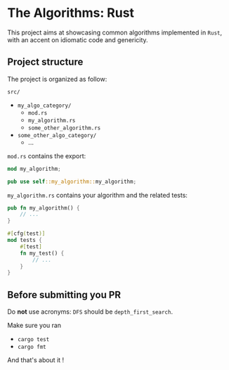 # The Algorithms: Rust

This project aims at showcasing common algorithms implemented in `Rust`, with an accent on idiomatic code and genericity. 

## Project structure

The project is organized as follow:

`src/`
  - `my_algo_category/`
    - `mod.rs`
    - `my_algorithm.rs`
    - `some_other_algorithm.rs`
  - `some_other_algo_category/`
    - ...


`mod.rs` contains the export:

```rust
mod my_algorithm;

pub use self::my_algorithm::my_algorithm;
```

`my_algorithm.rs` contains your algorithm and the related tests:

```rust
pub fn my_algorithm() {
    // ...
}

#[cfg(test)]
mod tests {
    #[test]
    fn my_test() {
        // ...
    }
}
```

## Before submitting you PR

Do **not** use acronyms: `DFS` should be `depth_first_search`.

Make sure you ran
  * `cargo test` 
  * `cargo fmt`
  
  And that's about it !
